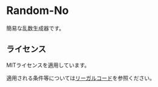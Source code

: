<!--
Random-No
Copyright (c) 2021~Present Nakatai.
This software is released under the MIT License.
https://opensource.org/licenses/mit-license.php
-->
# Random-No

簡易な乱数生成器です。

## ライセンス

MITライセンスを適用しています。

適用される条件等については[リーガルコード](https://raw.githubusercontent.com/Nakatai-0322/Random-No/main/LICENSE)を参照ください。
